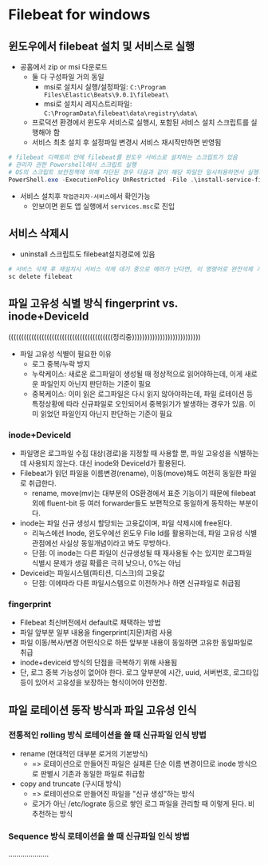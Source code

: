 # Filebeat for windows

## 윈도우에서 filebeat 설치 및 서비스로 실행

- 공홈에서 zip or msi 다운로드
  - 둘 다 구성파일 거의 동일
    - msi로 설치시 실행/설정파일: `C:\Program Files\Elastic\Beats\9.0.1\filebeat\`
    - msi로 설치시 레지스트리파일: `C:\ProgramData\filebeat\data\registry\data\`
  - 프로덕션 환경에서 윈도우 서비스로 실행시, 포함된 서비스 설치 스크립트를 실행해야 함
  - 서비스 최초 설치 후 설정파일 변경시 서비스 재시작만하면 반영됨

```powershell
# filebeat 디렉토리 안에 filebeat를 윈도우 서비스로 설치하는 스크립트가 있음 
# 관리자 권한 Powershell에서 스크립트 실행
# OS의 스크립트 보안정책에 의해 차단된 경우 다음과 같이 해당 파일만 일시허용하면서 실행가능
PowerShell.exe -ExecutionPolicy UnRestricted -File .\install-service-filebeat.ps1
```

- 서비스 설치후 `작업관리자-서비스`에서 확인가능
  - 안보이면 윈도 앱 실행에서 `services.msc`로 진입

## 서비스 삭제시

- uninstall 스크립트도 filebeat설치경로에 있음

```sh
# 서비스 삭제 후 재설치시 서비스 삭제 대기 중으로 에러가 난다면, 이 명령어로 완전삭제 가능 
sc delete filebeat
```


## 파일 고유성 식별 방식 fingerprint vs. inode+DeviceId

(((((((((((((((((((((((((((((((((((((((((정리중)))))))))))))))))))))))))))
- 파일 고유성 식별이 필요한 이유
  - 로그 중복/누락 방지
  - 누락케이스: 새로운 로그파일이 생성될 때 정상적으로 읽어야하는데, 이게 새로운 파일인지 아닌지 판단하는 기준이 필요 
  - 중복케이스: 이미 읽은 로그파일은 다시 읽지 않아야하는데, 파일 로테이션 등 특정상황에 따라 신규파일로 오인되어서 중복읽기가 발생하는 경우가 있음. 이미 읽었던 파일인지 아닌지 판단하는 기준이 필요
  
### inode+DeviceId

- 파일명은 로그파일 수집 대상(경로)을 지정할 때 사용할 뿐, 파일 고유성을 식별하는데 사용되지 않는다. 대신 inode와 DeviceId가 활용된다.
- Filebeat가 읽던 파일을 이름변경(rename), 이동(move)해도 여전히 동일한 파일로 취급한다.
  - rename, move(mv)는 대부분의 OS환경에서 표준 기능이기 때문에 filebeat 외에 fluent-bit 등 여러 forwarder들도 보편적으로 동일하게 동작하는 부분이다.
- inode는 파일 신규 생성시 할당되는 고윳값이며, 파일 삭제시에 free된다.
  - 리눅스에선 Inode, 윈도우에선 윈도우 File Id를 활용하는데, 파일 고유성 식별 관점에선 사실상 동일개념이라고 봐도 무방하다.
  - 단점: 이 inode는 다른 파일이 신규생성될 때 재사용될 수는 있지만 로그파일 식별시 문제가 생길 확률은 극히 낮으나, 0%는 아님
- Deviceid는 파일시스템(파티션, 디스크)의 고윳값
  - 단점: 이에따라 다른 파일시스템으로 이전하거나 하면 신규파일로 취급됨

### fingerprint

- Filebeat 최신버전에서 default로 채택하는 방법
- 파일 앞부분 일부 내용을 fingerprint(지문)처럼 사용
- 파일 이동/복사/변경 어떤식으로 하든 앞부분 내용이 동일하면 고유한 동일파일로 취급
- inode+deviceid 방식의 단점을 극복하기 위해 사용됨
- 단, 로그 중복 가능성이 없어야 한다. 로그 앞부분에 시간, uuid, 서버번호, 로그타입 등이 있어서 고유성을 보장하는 형식이어야 안전함.

## 파일 로테이션 동작 방식과 파일 고유성 인식

### 전통적인 rolling 방식 로테이션을 쓸 때 신규파일 인식 방법

- rename (현대적인 대부분 로거의 기본방식)
  - => 로테이션으로 만들어진 파일은 실제론 단순 이름 변경이므로 inode 방식으로 판별시 기존과 동일한 파일로 취급함
- copy and truncate (구시대 방식)
  - => 로테이션으로 만들어진 파일을 "신규 생성"하는 방식
  - 로거가 아닌 /etc/lograte 등으로 쌓인 로그 파일을 관리할 때 이렇게 된다. 비추천하는 방식

### Sequence 방식 로테이션을 쓸 때 신규파일 인식 방법

....................
